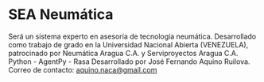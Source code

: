 # SEA Neumática
Será un sistema experto en asesoría de tecnología neumática.
Desarrollado como trabajo de grado en la Universidad Nacional Abierta (VENEZUELA), 
patrocinado por Neumática Aragua C.A. y Serviproyectos Aragua C.A.
Python - AgentPy - Rasa 
Desarrollado por José Fernando Aquino Ruilova. 
Correo de contacto: aquino.naca@gmail.com
